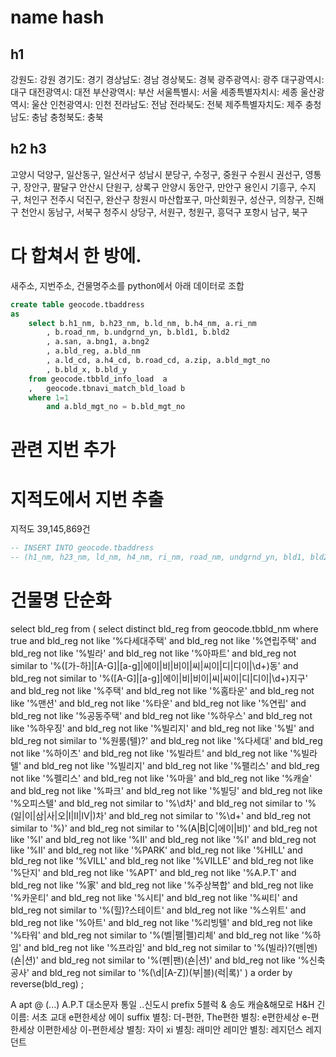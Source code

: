 # name hash

## h1

강원도: 강원
경기도: 경기
경상남도:   경남
경상북도:   경북
광주광역시: 광주
대구광역시: 대구
대전광역시: 대전
부산광역시: 부산
서울특별시: 서울
세종특별자치시: 세종
울산광역시: 울산
인천광역시: 인천
전라남도:   전남
전라북도:   전북
제주특별자치도: 제주
충청남도:   충남
충청북도:   충북

## h2 h3

고양시 덕양구, 일산동구, 일산서구
성남시 분당구, 수정구, 중원구
수원시 권선구, 영통구, 장안구, 팔달구
안산시 단원구, 상록구
안양시 동안구, 만안구
용인시 기흥구, 수지구, 처인구
전주시 덕진구, 완산구
창원시 마산합포구, 마산회원구, 성산구, 의창구, 진해구
천안시 동남구, 서북구
청주시 상당구, 서원구, 청원구, 흥덕구
포항시 남구, 북구

# 다 합쳐서 한 방에.

새주소, 지번주소, 건물명주소를 python에서 아래 데이터로 조합
```sql
create table geocode.tbaddress
as
    select b.h1_nm, b.h23_nm, b.ld_nm, b.h4_nm, a.ri_nm
        , b.road_nm, b.undgrnd_yn, b.bld1, b.bld2
        , a.san, a.bng1, a.bng2 
        , a.bld_reg, a.bld_nm 
        , a.ld_cd, a.h4_cd, b.road_cd, a.zip, a.bld_mgt_no 
        , b.bld_x, b.bld_y
    from geocode.tbbld_info_load  a
    ,	geocode.tbnavi_match_bld_load b
    where 1=1
        and a.bld_mgt_no = b.bld_mgt_no
```

# 관련 지번 추가


<!-- # 새주소

select h1_nm||'_'||h23_nm||'_'||road_nm||'_'||bld1||'-'||bld2 as key
, ld_nm as l --신길동
, h4_nm as h --영등포본동
, ent_x as x --948429.250775
, ent_y as y --1946421.0241
, bld_nm as b --
, zip as z --07309
, h23_cd as hc--11560
, ld_cd as lc --1156013200
, road_cd as rc --115604154734
from geocode.tbentrc_load tl 
where ld_cd = '1156013200'
;

{
    "key" : "서울특별시_영등포구_영등포로62가길_4-4",
    "l" : "신길동",
    "h" : "영등포본동",
    "x" : "948429.250775",
    "y" : "1946421.02419",
    "b" : "",
    "z" : "07309",
    "hc" : "11560",
    "lc" : "1156013200",
    "rc" : "115604154734"
}

# 지번주소

select j.h1_nm||'_'||j.h23_nm||'_'||j.ld_nm||'_'
||case when j.ri_nm = '' then '' else j.ri_nm||'_' end
||case when j.san='1' then '산' else '' end
||j.bng1||'-'||j.bng2 as key
, j.ld_nm as l --신길동
, p.h4_nm as h --영등포본동
, p.ent_x as x --948429.250775
, p.ent_y as y --1946421.0241
, p.bld_nm as b --
, p.zip as z --07309
, p.h23_cd as hc--11560
, p.ld_cd as lc --1156013200
, p.road_cd as rc --115604154734
from geocode.tbjibun_load j
, geocode.tbjuso_load r
, geocode.tbentrc_load p
where 1=1
and j.mgt_sn = r.mgt_sn
and r.road_cd = p.road_cd
and r.undgrnd_yn = p.undgrnd_yn
and r.bld1 = p.bld1
and r.bld2 = p.bld2
and j.ld_cd = '1156013200'
;

{
    "key" : "서울특별시_영등포구_신길동_186-349",
    "l" : "신길동",
    "h" : "영등포본동",
    "x" : "948176.119338",
    "y" : "1946024.787282",
    "b" : "",
    "z" : "07315",
    "hc" : "11560",
    "lc" : "1156013200",
    "rc" : "115604154338"
}

# 건물명주소
 -->


# 지적도에서 지번 추출

지적도 39,145,869건

```sql
-- INSERT INTO geocode.tbaddress
-- (h1_nm, h23_nm, ld_nm, h4_nm, ri_nm, road_nm, undgrnd_yn, bld1, bld2, san, bng1, bng2, bld_reg, bld_nm, ld_cd, h4_cd, road_cd, zip, bld_mgt_no, bld_x, bld_y)
```


# 건물명 단순화

select bld_reg 
from (
	select distinct bld_reg
	from geocode.tbbld_nm
	where true
	and bld_reg not like '%다세대주택'
	and bld_reg not like '%연립주택'
	and bld_reg not like '%빌라'
	and bld_reg not like '%아파트'
	and bld_reg not similar to '%([가-하]|[A-G]|[a-g]|에이|비|비이|씨|씨이|디|디이|\d+)동'
	and bld_reg not similar to '%([A-G]|[a-g]|에이|비|비이|씨|씨이|디|디이|\d+)지구'
	and bld_reg not like '%주택'
	and bld_reg not like '%홈타운'
	and bld_reg not like '%맨션'
	and bld_reg not like '%타운'
	and bld_reg not like '%연립'
	and bld_reg not like '%공동주택'
	and bld_reg not like '%하우스'
	and bld_reg not like '%하우징'
	and bld_reg not like '%빌리지'
	and bld_reg not like '%빌'
	and bld_reg not similar to '%원룸(텔)?'
	and bld_reg not like '%다세대'
	and bld_reg not like '%하이츠'
	and bld_reg not like '%빌라트'
	and bld_reg not like '%빌라텔'
	and bld_reg not like '%빌리지'
	and bld_reg not like '%팰리스'
	and bld_reg not like '%펠리스'
	and bld_reg not like '%마을'
	and bld_reg not like '%캐슬'
	and bld_reg not like '%파크'
	and bld_reg not like '%빌딩'
	and bld_reg not like '%오피스텔'
	and bld_reg not similar to '%\d차'
	and bld_reg not similar to '%(일|이|삼|사|오|Ⅰ|Ⅱ|Ⅳ|)차'
	and bld_reg not similar to '%\d+'
	and bld_reg not similar to '%\)'
	and bld_reg not similar to '%(A|B|C|에이|비)'
	and bld_reg not like '%I'
	and bld_reg not like '%II'
	and bld_reg not like '%Ⅰ'
	and bld_reg not like '%Ⅱ'
	and bld_reg not like '%PARK'
	and bld_reg not like '%HILL'
	and bld_reg not like '%VILL'
	and bld_reg not like '%VILLE'
	and bld_reg not like '%단지'
	and bld_reg not like '%APT'
	and bld_reg not like '%A.P.T'
	and bld_reg not like '%家'
	and bld_reg not like '%주상복합'
	and bld_reg not like '%카운티'
	and bld_reg not like '%시티'
	and bld_reg not like '%씨티'
	and bld_reg not similar to '%(힐)?스테이트'
	and bld_reg not like '%스위트'
	and bld_reg not like '%아트'
	and bld_reg not like '%리빙텔'
	and bld_reg not like '%타워'
	and bld_reg not similar to '%(벨|팰|펠)리체'
	and bld_reg not like '%하임'
	and bld_reg not like '%프라임'
	and bld_reg not similar to '%(빌라)?(맨|멘)(숀|션)'
	and bld_reg not similar to '%(펜|팬)(숀|션)'
	and bld_reg not like '%신축공사'
	and bld_reg not similar to '%(\d|[A-Z])(부|블)(럭|록)'
	) a	
order by reverse(bld_reg)
;

A
apt
@
(...)
A.P.T
대소문자 통일
..신도시 prefix
5블럭
& 	송도 캐슬&해모로	H&H
긴 이름:	서초 교대 e편한세상
에이 suffix
별칭: 더-편한, The편한
별칭: e편한세상 e-편한세상 이편한세상  이-편한세상
별칭: 자이 xi
별칭: 래미안	레미안
별칭: 레지던스 레지던트
